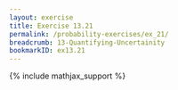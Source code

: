 ```yaml
---
layout: exercise
title: Exercise 13.21
permalink: /probability-exercises/ex_21/
breadcrumb: 13-Quantifying-Uncertainity
bookmarkID: ex13.21
---
```


{% include mathjax_support %}
